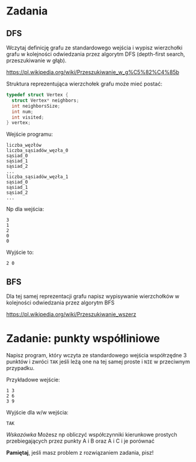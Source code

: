 # Zadania

## DFS
Wczytaj definicję grafu ze standardowego wejścia i wypisz wierzchołki grafu w kolejności odwiedzania przez algorytm DFS (depth-first search, przeszukiwanie w głąb).

https://pl.wikipedia.org/wiki/Przeszukiwanie_w_g%C5%82%C4%85b


Struktura reprezentująca wierzchołek grafu może mieć postać:
```c
typedef struct Vertex {
  struct Vertex* neighbors;
  int neighborsSize;
  int num;
  int visited;
} vertex;
```

Wejście programu:
```
liczba_węzłów
liczba_sąsiadów_węzła_0
sąsiad_0
sąsiad_1
sąsiad_2
...
liczba_sąsiadów_węzła_1
sąsiad_0
sąsiad_1
sąsiad_2
...

```

Np dla wejścia:
```
3
1
2
0
0
```

Wyjście to:
```
2 0
```

## BFS
Dla tej samej reprezentacji grafu napisz wypisywanie wierzchołków w kolejności odwiedzania przez algorytm BFS

https://pl.wikipedia.org/wiki/Przeszukiwanie_wszerz

# Zadanie: punkty współliniowe
Napisz program, który wczyta ze standardowego wejścia współrzędne 3 punktów i zwróci `TAK` jeśli leżą one na tej samej proste i `NIE` w przeciwnym przypadku.

Przykładowe wejście:
```
1 3
2 6
3 9
```

Wyjście dla w/w wejścia:
```
TAK
```

*Wskazówka*
Możesz np obliczyć współczynniki kierunkowe prostych przebiegających przez punkty A i B oraz A i C i je porównać

**Pamiętaj**, jeśli masz problem z rozwiązaniem zadania, pisz!
